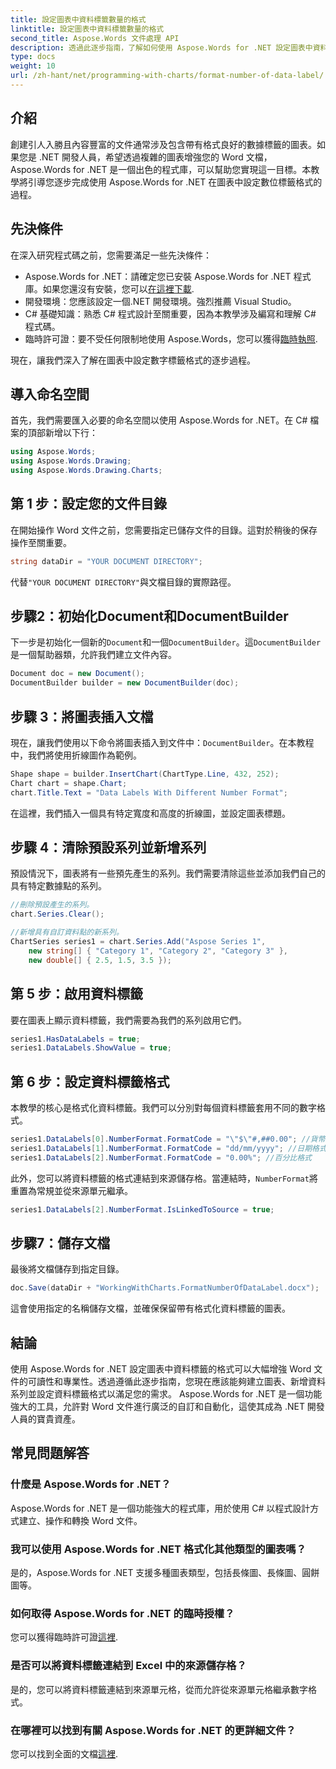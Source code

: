 ```yaml
---
title: 設定圖表中資料標籤數量的格式
linktitle: 設定圖表中資料標籤數量的格式
second_title: Aspose.Words 文件處理 API
description: 透過此逐步指南，了解如何使用 Aspose.Words for .NET 設定圖表中資料標籤的格式。輕鬆增強您的 Word 文件。
type: docs
weight: 10
url: /zh-hant/net/programming-with-charts/format-number-of-data-label/
---
```

## 介紹

創建引人入勝且內容豐富的文件通常涉及包含帶有格式良好的數據標籤的圖表。如果您是 .NET 開發人員，希望透過複雜的圖表增強您的 Word 文檔，Aspose.Words for .NET 是一個出色的程式庫，可以幫助您實現這一目標。本教學將引導您逐步完成使用 Aspose.Words for .NET 在圖表中設定數位標籤格式的過程。

## 先決條件

在深入研究程式碼之前，您需要滿足一些先決條件：

-  Aspose.Words for .NET：請確定您已安裝 Aspose.Words for .NET 程式庫。如果您還沒有安裝，您可以[在這裡下載](https://releases.aspose.com/words/net/).
- 開發環境：您應該設定一個.NET 開發環境。強烈推薦 Visual Studio。
- C# 基礎知識：熟悉 C# 程式設計至關重要，因為本教學涉及編寫和理解 C# 程式碼。
- 臨時許可證：要不受任何限制地使用 Aspose.Words，您可以獲得[臨時執照](https://purchase.aspose.com/temporary-license/).

現在，讓我們深入了解在圖表中設定數字標籤格式的逐步過程。

## 導入命名空間

首先，我們需要匯入必要的命名空間以使用 Aspose.Words for .NET。在 C# 檔案的頂部新增以下行：

```csharp
using Aspose.Words;
using Aspose.Words.Drawing;
using Aspose.Words.Drawing.Charts;
```

## 第 1 步：設定您的文件目錄

在開始操作 Word 文件之前，您需要指定已儲存文件的目錄。這對於稍後的保存操作至關重要。

```csharp
string dataDir = "YOUR DOCUMENT DIRECTORY";
```

代替`"YOUR DOCUMENT DIRECTORY"`與文檔目錄的實際路徑。

## 步驟2：初始化Document和DocumentBuilder

下一步是初始化一個新的`Document`和一個`DocumentBuilder`。這`DocumentBuilder`是一個幫助器類，允許我們建立文件內容。

```csharp
Document doc = new Document();
DocumentBuilder builder = new DocumentBuilder(doc);
```

## 步驟 3：將圖表插入文檔

現在，讓我們使用以下命令將圖表插入到文件中：`DocumentBuilder`。在本教程中，我們將使用折線圖作為範例。

```csharp
Shape shape = builder.InsertChart(ChartType.Line, 432, 252);
Chart chart = shape.Chart;
chart.Title.Text = "Data Labels With Different Number Format";
```

在這裡，我們插入一個具有特定寬度和高度的折線圖，並設定圖表標題。

## 步驟 4：清除預設系列並新增系列

預設情況下，圖表將有一些預先產生的系列。我們需要清除這些並添加我們自己的具有特定數據點的系列。

```csharp
//刪除預設產生的系列。
chart.Series.Clear();

//新增具有自訂資料點的新系列。
ChartSeries series1 = chart.Series.Add("Aspose Series 1", 
	new string[] { "Category 1", "Category 2", "Category 3" }, 
	new double[] { 2.5, 1.5, 3.5 });
```

## 第 5 步：啟用資料標籤

要在圖表上顯示資料標籤，我們需要為我們的系列啟用它們。

```csharp
series1.HasDataLabels = true;
series1.DataLabels.ShowValue = true;
```

## 第 6 步：設定資料標籤格式

本教學的核心是格式化資料標籤。我們可以分別對每個資料標籤套用不同的數字格式。

```csharp
series1.DataLabels[0].NumberFormat.FormatCode = "\"$\"#,##0.00"; //貨幣格式
series1.DataLabels[1].NumberFormat.FormatCode = "dd/mm/yyyy"; //日期格式
series1.DataLabels[2].NumberFormat.FormatCode = "0.00%"; //百分比格式
```

此外，您可以將資料標籤的格式連結到來源儲存格。當連結時，`NumberFormat`將重置為常規並從來源單元繼承。

```csharp
series1.DataLabels[2].NumberFormat.IsLinkedToSource = true;
```

## 步驟7：儲存文檔

最後將文檔儲存到指定目錄。

```csharp
doc.Save(dataDir + "WorkingWithCharts.FormatNumberOfDataLabel.docx");
```

這會使用指定的名稱儲存文檔，並確保保留帶有格式化資料標籤的圖表。

## 結論

使用 Aspose.Words for .NET 設定圖表中資料標籤的格式可以大幅增強 Word 文件的可讀性和專業性。透過遵循此逐步指南，您現在應該能夠建立圖表、新增資料系列並設定資料標籤格式以滿足您的需求。 Aspose.Words for .NET 是一個功能強大的工具，允許對 Word 文件進行廣泛的自訂和自動化，這使其成為 .NET 開發人員的寶貴資產。

## 常見問題解答

### 什麼是 Aspose.Words for .NET？
Aspose.Words for .NET 是一個功能強大的程式庫，用於使用 C# 以程式設計方式建立、操作和轉換 Word 文件。

### 我可以使用 Aspose.Words for .NET 格式化其他類型的圖表嗎？
是的，Aspose.Words for .NET 支援多種圖表類型，包括長條圖、長條圖、圓餅圖等。

### 如何取得 Aspose.Words for .NET 的臨時授權？
您可以獲得臨時許可證[這裡](https://purchase.aspose.com/temporary-license/).

### 是否可以將資料標籤連結到 Excel 中的來源儲存格？
是的，您可以將資料標籤連結到來源單元格，從而允許從來源單元格繼承數字格式。

### 在哪裡可以找到有關 Aspose.Words for .NET 的更詳細文件？
您可以找到全面的文檔[這裡](https://reference.aspose.com/words/net/).
